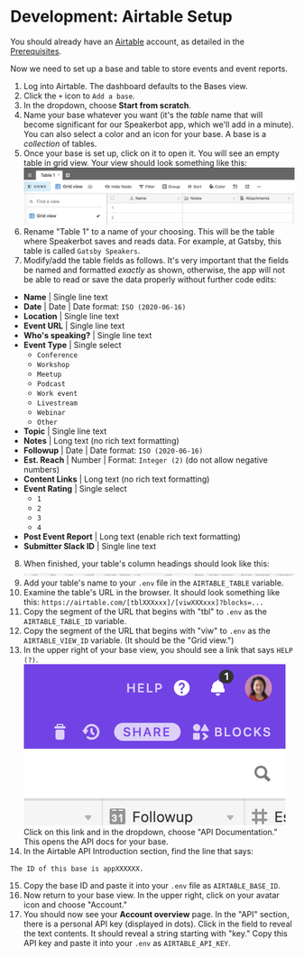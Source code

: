 # Development: Airtable Setup

You should already have an [Airtable](https://airtable.com) account, as detailed in the [Prerequisites](development.md#prerequisites).

Now we need to set up a base and table to store events and event reports.

1. Log into Airtable. The dashboard defaults to the Bases view.
2. Click the `+` icon to `Add a base`.
3. In the dropdown, choose **Start from scratch**.
4. Name your base whatever you want (it's the _table_ name that will become significant for our Speakerbot app, which we'll add in a minute). You can also select a color and an icon for your base. A base is a _collection_ of tables.
5. Once your base is set up, click on it to open it. You will see an empty table in grid view. Your view should look something like this:
![Airtable with blank table](airtable-table1.png)
6. Rename "Table 1" to a name of your choosing. This will be the table where Speakerbot saves and reads data. For example, at Gatsby, this table is called `Gatsby Speakers`.
7. Modify/add the table fields as follows. It's very important that the fields be named and formatted _exactly_ as shown, otherwise, the app will not be able to read or save the data properly without further code edits:
  * **Name** | Single line text
  * **Date** | Date | Date format: `ISO (2020-06-16)`
  * **Location** | Single line text
  * **Event URL** | Single line text
  * **Who's speaking?** | Single line text
  * **Event Type** | Single select
    * `Conference`
    * `Workshop`
    * `Meetup`
    * `Podcast`
    * `Work event`
    * `Livestream`
    * `Webinar`
    * `Other`
  * **Topic** | Single line text
  * **Notes** | Long text (no rich text formatting)
  * **Followup** | Date | Date format: `ISO (2020-06-16)`
  * **Est. Reach** | Number | Format: `Integer (2)` (do not allow negative numbers)
  * **Content Links** | Long text (no rich text formatting)
  * **Event Rating** | Single select
    * `1`
    * `2`
    * `3`
    * `4`
  * **Post Event Report** | Long text (enable rich text formatting)
  * **Submitter Slack ID** | Single line text
8. When finished, your table's column headings should look like this:
![Airtable column headings](airtable-fields.png)
9. Add your table's name to your `.env` file in the `AIRTABLE_TABLE` variable.
10. Examine the table's URL in the browser. It should look something like this: `https://airtable.com/[tblXXXxxx]/[viwXXXxxx]?blocks=...`
11. Copy the segment of the URL that begins with "tbl" to `.env` as the `AIRTABLE_TABLE_ID` variable.
12. Copy the segment of the URL that begins with "viw" to `.env` as the `AIRTABLE_VIEW_ID` variable. (It should be the "Grid view.")
13. In the upper right of your base view, you should see a link that says `HELP (?)`.
![Airtable upper right menu items](airtable-menu.png)
Click on this link and in the dropdown, choose "API Documentation." This opens the API docs for your base.
14. In the Airtable API Introduction section, find the line that says:
```
The ID of this base is appXXXXXX.
```
15. Copy the base ID and paste it into your `.env` file as `AIRTABLE_BASE_ID`.
16. Now return to your base view. In the upper right, click on your avatar icon and choose "Account."
17. You should now see your **Account overview** page. In the "API" section, there is a personal API key (displayed in dots). Click in the field to reveal the text contents. It should reveal a string starting with "key." Copy this API key and paste it into your `.env` as `AIRTABLE_API_KEY`.